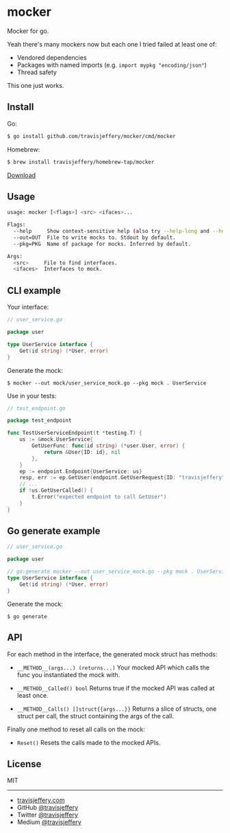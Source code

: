 # mocker

Mocker for go.

Yeah there's many mockers now but each one I tried failed at least one of:

- Vendored dependencies
- Packages with named imports (e.g. `import mypkg "encoding/json"`)
- Thread safety

This one just works.

## Install

Go:

``` sh
$ go install github.com/travisjeffery/mocker/cmd/mocker
```

Homebrew:

``` sh
$ brew install travisjeffery/homebrew-tap/mocker
```

[Download](https://github.com/travisjeffery/mocker/releases)

## Usage

``` sh
usage: mocker [<flags>] <src> <ifaces>...

Flags:
  --help     Show context-sensitive help (also try --help-long and --help-man).
  --out=OUT  File to write mocks to. Stdout by default.
  --pkg=PKG  Name of package for mocks. Inferred by default.

Args:
  <src>     File to find interfaces.
  <ifaces>  Interfaces to mock.
```

## CLI example

Your interface:

``` go
// user_service.go

package user

type UserService interface {
    Get(id string) (*User, error)
}
```

Generate the mock:

```
$ mocker --out mock/user_service_mock.go --pkg mock . UserService
```

Use in your tests:

``` go
// test_endpoint.go

package test_endpoint

func TestUserServiceEndpoint(t *testing.T) {
    us := &mock.UserService{
        GetUserFunc: func(id string) (*user.User, error) {
            return &User{ID: id}, nil
        },
    }
    ep := endpoint.Endpoint{UserService: us}
    resp, err := ep.GetUser(endpoint.GetUserRequest{ID: "travisjeffery"})
    // ...
    if !us.GetUserCalled() {
        t.Error("expected endpoint to call GetUser")
    }
}
```

## Go generate example

``` go
// user_service.go

package user

// go:generate mocker --out user_service_mock.go --pkg mock . UserService
type UserService interface {
    Get(id string) (*User, error)
}
```

Generate the mock:

```
$ go generate
```


## API

For each method in the interface, the generated mock struct has methods:

- `__METHOD__(args...) (returns...)`
  Your mocked API which calls the func you instantiated the mock with.

- `__METHOD__Called() bool`
  Returns true if the mocked API was called at least once.

- `__METHOD__Calls() []struct{{args...}}`
  Returns a slice of structs, one struct per call, the struct containing the
  args of the call.

Finally one method to reset all calls on the mock:

- `Reset()`
  Resets the calls made to the mocked APIs.

## License

MIT

---

- [travisjeffery.com](http://travisjeffery.com)
- GitHub [@travisjeffery](https://github.com/travisjeffery)
- Twitter [@travisjeffery](https://twitter.com/travisjeffery)
- Medium [@travisjeffery](https://medium.com/@travisjeffery)
